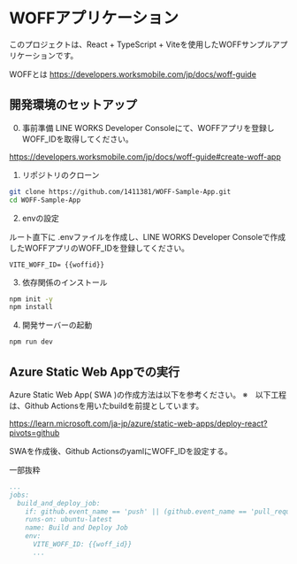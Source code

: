 # WOFFアプリケーション

このプロジェクトは、React + TypeScript + Viteを使用したWOFFサンプルアプリケーションです。

WOFFとは
https://developers.worksmobile.com/jp/docs/woff-guide

## 開発環境のセットアップ

0. 事前準備
LINE WORKS Developer Consoleにて、WOFFアプリを登録しWOFF_IDを取得してください。

https://developers.worksmobile.com/jp/docs/woff-guide#create-woff-app


1. リポジトリのクローン
```bash
git clone https://github.com/1411381/WOFF-Sample-App.git
cd WOFF-Sample-App
```
2. envの設定

ルート直下に .envファイルを作成し、LINE WORKS Developer Consoleで作成したWOFFアプリのWOFF_IDを登録してください。

```.env
VITE_WOFF_ID= {{woffid}}
```

3. 依存関係のインストール
```bash
npm init -y
npm install
```

4. 開発サーバーの起動
```bash
npm run dev
```


## Azure Static Web Appでの実行

Azure Static Web App( SWA )の作成方法は以下を参考ください。
※　以下工程は、Github Actionsを用いたbuildを前提としています。

https://learn.microsoft.com/ja-jp/azure/static-web-apps/deploy-react?pivots=github


SWAを作成後、Github ActionsのyamlにWOFF_IDを設定する。

一部抜粋
```yml
...
jobs:
  build_and_deploy_job:
    if: github.event_name == 'push' || (github.event_name == 'pull_request' && github.event.action != 'closed')
    runs-on: ubuntu-latest
    name: Build and Deploy Job
    env:
      VITE_WOFF_ID: {{woff_id}}
      ...
```